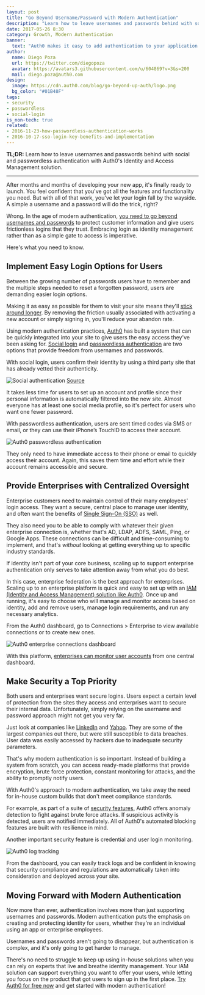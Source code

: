 ```yaml
---
layout: post
title: "Go Beyond Username/Password with Modern Authentication"
description: "Learn how to leave usernames and passwords behind with social and passwordless authentication."
date: 2017-05-26 8:30
category: Growth, Modern Authentication
banner:
  text: "Auth0 makes it easy to add authentication to your application."
author:
  name: Diego Poza
  url: https://twitter.com/diegopoza
  avatar: https://avatars3.githubusercontent.com/u/604869?v=3&s=200
  mail: diego.poza@auth0.com
design:
  image: https://cdn.auth0.com/blog/go-beyond-up-auth/logo.png
  bg_color: "#01B48F"
tags:
- security
- passwordless
- social-login
is_non-tech: true
related:
- 2016-11-23-how-passwordless-authentication-works
- 2016-10-17-sso-login-key-benefits-and-implementation
---
```


**TL;DR:** Learn how to leave usernames and passwords behind with social and passwordless authentication with Auth0's Identity and Access Management solution.

---

After months and months of developing your new app, it's finally ready to launch. You feel confident that you've got all the features and functionality you need. But with all of that work, you've let your login fall by the wayside. A simple a username and a password will do the trick, right? 

Wrong. In the age of modern authentication, [you need to go beyond usernames and passwords](https://auth0.com/blog/modern-authentication-for-your-clients-made-easy/) to protect customer information and give users frictionless logins that they trust. Embracing login as identity management rather than as a simple gate to access is imperative.

Here's what you need to know.

## Implement Easy Login Options for Users

Between the growing number of passwords users have to remember and the multiple steps needed to reset a forgotten password, users are demanding easier login options.

Making it as easy as possible for them to visit your site means they'll [stick around longer](https://blog.fullstory.com/the-best-products-will-win-7ec43a93186#.onq2r8lau). By removing the friction usually associated with activating a new account or simply signing in, you'll reduce your abandon rate. 

Using modern authentication practices, [Auth0](https://auth0.com) has built a system that can be quickly integrated into your site to give users the easy access they've been asking for. [Social login](https://auth0.com/learn/social-login/) and [passwordless authentication](https://auth0.com/passwordless) are two options that provide freedom from usernames and passwords.

With social login, users confirm their identity by using a third party site that has already vetted their authenticity.

![Social authentication](https://cdn.auth0.com/blog/userpass/social-login.png)
[Source](http://tradablebits.com/social-login)

It takes less time for users to set up an account and profile since their personal information is automatically filtered into the new site. Almost everyone has at least one social media profile, so it's perfect for users who want one fewer password.

With passwordless authentication, users are sent timed codes via SMS or email, or they can use their iPhone’s TouchID to access their account.

![Auth0 passwordless authentication](https://cdn.auth0.com/blog/userpass/auth0-passwordless.png)

They only need to have immediate access to their phone or email to quickly access their account. Again, this saves them time and effort while their account remains accessible and secure.

## Provide Enterprises with Centralized Oversight

Enterprise customers need to maintain control of their many employees' login access. They want a secure, central place to manage user identity, and often want the benefits of [Single Sign-On (SSO)](https://auth0.com/learn/how-to-implement-single-sign-on/) as well.

They also need you to be able to comply with whatever their given enterprise connection is, whether that's AD, LDAP, ADFS, SAML, Ping, or Google Apps. These connections can be difficult and time-consuming to implement, and that's _without_ looking at getting everything up to specific industry standards.

If identity isn't part of your core business, scaling up to support enterprise authentication only serves to take attention away from what you do best.

In this case, enterprise federation is the best approach for enterprises. Scaling up to an enterprise platform is quick and easy to set up with an [IAM (Identity and Access Management) solution like Auth0](https://auth0.com). Once up and running, it's easy to choose who will manage and monitor access based on identity, add and remove users, manage login requirements, and run any necessary analytics.

From the Auth0 dashboard, go to Connections > Enterprise to view available connections or to create new ones.

![Auth0 enterprise connections dashboard](https://cdn.auth0.com/blog/userpass/auth0-enterprise.png)

With this platform, [enterprises can monitor user accounts](https://auth0.com/user-management) from one central dashboard.

## Make Security a Top Priority

Both users and enterprises want secure logins. Users expect a certain level of protection from the sites they access and enterprises want to secure their internal data. Unfortunately, simply relying on the username and password approach might not get you very far.

Just look at companies like [LinkedIn](http://fortune.com/2016/05/18/linkedin-data-breach-email-password/) and [Yahoo](https://auth0.com/blog/yahoo-confirms-data-breach-of-half-a-billion-user-accounts/). They are some of the largest companies out there, but were still susceptible to data breaches. User data was easily accessed by hackers due to inadequate security parameters.

That's why modern authentication is so important. Instead of building a system from scratch, you can access ready-made platforms that provide encryption, brute force protection, constant monitoring for attacks, and the ability to promptly notify users.

With Auth0's approach to modern authentication, we take away the need for in-house custom builds that don't meet compliance standards.

For example, as part of a suite of [security features](https://auth0.com/security), Auth0 offers anomaly detection to fight against brute force attacks. If suspicious activity is detected, users are notified immediately. All of Auth0's automated blocking features are built with resilience in mind.

Another important security feature is credential and user login monitoring.

![Auth0 log tracking](https://cdn.auth0.com/blog/userpass/auth0-logs.png)

From the dashboard, you can easily track logs and be confident in knowing that security compliance and regulations are automatically taken into consideration and deployed across your site.

## Moving Forward with Modern Authentication

Now more than ever, authentication involves more than just supporting usernames and passwords. Modern authentication puts the emphasis on creating and protecting identity for users, whether they're an individual using an app or enterprise employees. 

Usernames and passwords aren't going to disappear, but authentication is complex, and it's only going to get harder to manage. 

There's no need to struggle to keep up using in-house solutions when you can rely on experts that live and breathe identity management. Your IAM solution can support everything you want to offer your users, while letting you focus on the product that got users to sign up in the first place. [Try Auth0 for free now](https://auth0.com/pricing) and get started with modern authentication!
